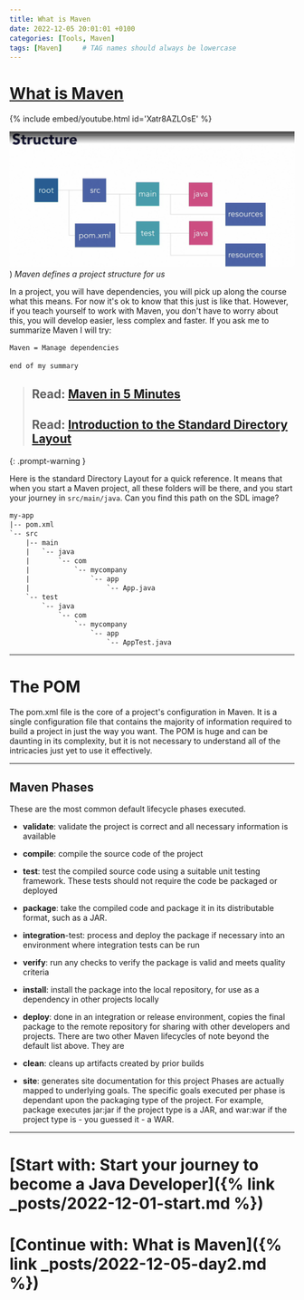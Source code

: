```yaml
---
title: What is Maven
date: 2022-12-05 20:01:01 +0100
categories: [Tools, Maven]
tags: [Maven]     # TAG names should always be lowercase
---
```


# [What is Maven](https://www.youtube.com/watch?v=Xatr8AZLOsE)

{% include embed/youtube.html id='Xatr8AZLOsE' %}

![maven](/assets/images/tools/mavenstructure.png))
_Maven defines a project structure for us_

In a project, you will have dependencies, you will pick up along the course what this means. For now it's ok to know
that this just is like that. However, if you teach yourself to work with Maven, you don't have to worry about this, you
will develop easier, less complex and faster. If you ask me to summarize Maven I will try:

    Maven = Manage dependencies

    end of my summary

> ## Read: [Maven in 5 Minutes](https://maven.apache.org/guides/getting-started/maven-in-five-minutes.html)
> ## Read: [Introduction to the Standard Directory Layout](https://maven.apache.org/guides/introduction/introduction-to-the-standard-directory-layout.html)
{: .prompt-warning }

Here is the standard Directory Layout for a quick reference. It means that when you start a Maven project, all these
folders will be there, and you start your journey in `src/main/java`. Can you find this path on the SDL image?

```
my-app
|-- pom.xml
`-- src
    |-- main
    |   `-- java
    |       `-- com
    |           `-- mycompany
    |               `-- app
    |                   `-- App.java
    `-- test
        `-- java
            `-- com
                `-- mycompany
                    `-- app
                        `-- AppTest.java
```

---

# The POM

The pom.xml file is the core of a project's configuration in Maven. It is a single configuration file that contains the
majority of information required to build a project in just the way you want. The POM is huge and can be daunting in its
complexity, but it is not necessary to understand all of the intricacies just yet to use it effectively.

---

## Maven Phases

These are the most common default lifecycle phases executed.

- **validate**: validate the project is correct and all necessary information is available
- **compile**: compile the source code of the project
- **test**: test the compiled source code using a suitable unit testing framework. These tests should not require the
  code be packaged or deployed
- **package**: take the compiled code and package it in its distributable format, such as a JAR.
- **integration**-test: process and deploy the package if necessary into an environment where integration tests can be
  run
- **verify**: run any checks to verify the package is valid and meets quality criteria
- **install**: install the package into the local repository, for use as a dependency in other projects locally
- **deploy**: done in an integration or release environment, copies the final package to the remote repository for
  sharing with other developers and projects.
  There are two other Maven lifecycles of note beyond the default list above. They are

- **clean**: cleans up artifacts created by prior builds
- **site**: generates site documentation for this project
  Phases are actually mapped to underlying goals. The specific goals executed per phase is dependant upon the packaging
  type of the project. For example, package executes jar:jar if the project type is a JAR, and war:war if the project
  type is - you guessed it - a WAR.

***
# [Start with: Start your journey to become a Java Developer]({% link _posts/2022-12-01-start.md %})
# [Continue with: What is Maven]({% link _posts/2022-12-05-day2.md %})
